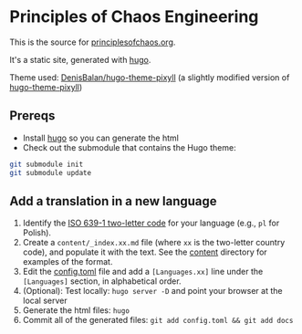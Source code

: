 # Principles of Chaos Engineering

This is the source for [principlesofchaos.org](https://principlesofchaos.org).

It's a static site, generated with [hugo].

Theme used:
[DenisBalan/hugo-theme-pixyll](https://github.com/DenisBalan/hugo-theme-pixyll)
(a slightly modified version of [hugo-theme-pixyll](https://github.com/azmelanar/hugo-theme-pixyll))

[hugo]: https://gohugo.io/getting-started/


## Prereqs

* Install [hugo] so you can generate the html
* Check out the submodule that contains the Hugo theme:

```bash
git submodule init
git submodule update
```

## Add a translation in a new language

1. Identify the [ISO 639-1 two-letter code](https://en.wikipedia.org/wiki/List_of_ISO_639-1_codes) for your language (e.g., `pl` for Polish).
1. Create a `content/_index.xx.md` file (where `xx` is the two-letter country code), and populate it with the text. See the [content](content) directory for examples of the format.
1. Edit the [config.toml](config.toml) file and add a `[Languages.xx]` line under the `[Languages]` section, in alphabetical order.
1. (Optional): Test locally: `hugo server -D` and point your browser at the local server
1. Generate the html files: `hugo`
1. Commit all of the generated files: `git add config.toml && git add docs`
